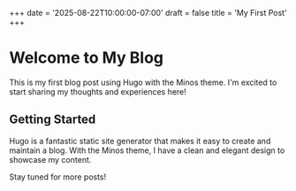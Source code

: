 +++
date = '2025-08-22T10:00:00-07:00'
draft = false
title = 'My First Post'
+++

# Welcome to My Blog

This is my first blog post using Hugo with the Minos theme. I'm excited to start sharing my thoughts and experiences here!

## Getting Started

Hugo is a fantastic static site generator that makes it easy to create and maintain a blog. With the Minos theme, I have a clean and elegant design to showcase my content.

Stay tuned for more posts!
